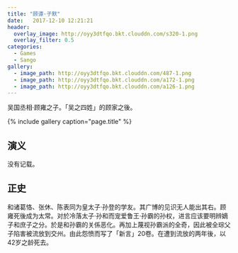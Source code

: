 ```yaml
---
title: "顾谭·子默"
date:   2017-12-10 12:21:21
header:
  overlay_image: http://oyy3dtfqo.bkt.clouddn.com/s320-1.png
  overlay_filter: 0.5
categories:
  - Games
  - Sango
gallery:
  - image_path: http://oyy3dtfqo.bkt.clouddn.com/487-1.png
  - image_path: http://oyy3dtfqo.bkt.clouddn.com/a172-1.png
  - image_path: http://oyy3dtfqo.bkt.clouddn.com/a126-1.png
---
```


吴国丞相·顾雍之子。「吴之四姓」的顾家之後。

{% include gallery caption="page.title" %}

## 演义

没有记载。

## 正史

和诸葛恪、张休、陈表同为皇太子·孙登的学友。其广博的见识无人能出其右。顾雍死後成为太常。对於冷落太子·孙和而宠爱鲁王·孙霸的孙权，进言应该要明辨嫡子和庶子之分。於是和孙霸的关係恶化。再加上蔑视孙霸派的全奇，因此被全琮父子陷害被流放到交州。由此怨愤而写了「新言」20卷。在遭到流放的两年後，以42岁之龄死去。